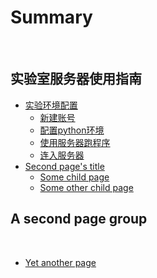 # Summary
​
## 实验室服务器使用指南
<!-- ​~~食~~ -->

* [实验环境配置](page1/README.md)
    * [新建账号](page1/page1-1.md)
    * [配置python环境](part1/page1-2.md)
    * [使用服务器跑程序](part1/page1-3.md)
    * [连入服务器](part1/page1-4.md)
* [Second page's title](page2/README.md)
    * [Some child page](page2/page2-1.md)
    * [Some other child page](part2/page2-2.md)

## A second page group
​
* [Yet another page](another-page.md)
